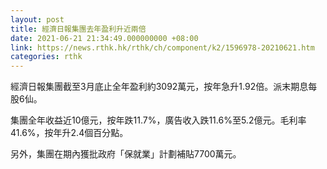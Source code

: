 ```yaml
---
layout: post
title: 經濟日報集團去年盈利升近兩倍
date: 2021-06-21 21:34:49.000000000 +08:00
link: https://news.rthk.hk/rthk/ch/component/k2/1596978-20210621.htm
categories: rthk
---
```


經濟日報集團截至3月底止全年盈利約3092萬元，按年急升1.92倍。派末期息每股6仙。

集團全年收益近10億元，按年跌11.7%，廣告收入跌11.6%至5.2億元。毛利率41.6%，按年升2.4個百分點。

另外，集團在期內獲批政府「保就業」計劃補貼7700萬元。
